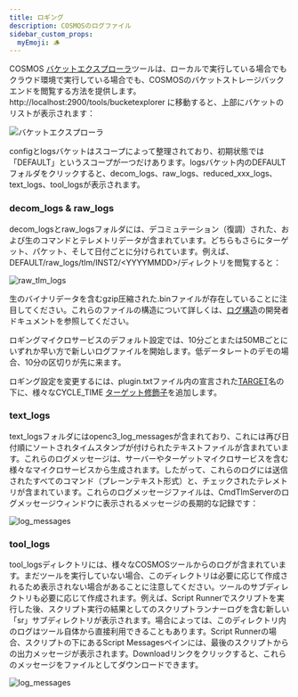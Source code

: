 ```yaml
---
title: ロギング
description: COSMOSのログファイル
sidebar_custom_props:
  myEmoji: 🪵
---
```


COSMOS [バケットエクスプローラ](../tools/bucket-explorer.md)ツールは、ローカルで実行している場合でもクラウド環境で実行している場合でも、COSMOSのバケットストレージバックエンドを閲覧する方法を提供します。http://localhost:2900/tools/bucketexplorer に移動すると、上部にバケットのリストが表示されます：

![バケットエクスプローラ](/img/guides/logging/logs.png)

configとlogsバケットはスコープによって整理されており、初期状態では「DEFAULT」というスコープが一つだけあります。logsバケット内のDEFAULTフォルダをクリックすると、decom_logs、raw_logs、reduced_xxx_logs、text_logs、tool_logsが表示されます。

### decom_logs & raw_logs

decom_logsとraw_logsフォルダには、デコミュテーション（復調）された、および生のコマンドとテレメトリデータが含まれています。どちらもさらにターゲット、パケット、そして日付ごとに分けられています。例えば、DEFAULT/raw_logs/tlm/INST2/&lt;YYYYMMDD&gt;/ディレクトリを閲覧すると：

![raw_tlm_logs](/img/guides/logging/raw_tlm_logs.png)

生のバイナリデータを含むgzip圧縮された.binファイルが存在していることに注目してください。これらのファイルの構造について詳しくは、[ログ構造](../development/log-structure.md)の開発者ドキュメントを参照してください。

ロギングマイクロサービスのデフォルト設定では、10分ごとまたは50MBごとにいずれか早い方で新しいログファイルを開始します。低データレートのデモの場合、10分の区切りが先に来ます。

ロギング設定を変更するには、plugin.txtファイル内の宣言された[TARGET](../configuration/plugins.md#target-1)名の下に、様々なCYCLE_TIME [ターゲット修飾子](../configuration/plugins.md#target-modifiers)を追加します。

### text_logs

text_logsフォルダにはopenc3_log_messagesが含まれており、これには再び日付順にソートされタイムスタンプが付けられたテキストファイルが含まれています。これらのログメッセージは、サーバーやターゲットマイクロサービスを含む様々なマイクロサービスから生成されます。したがって、これらのログには送信されたすべてのコマンド（プレーンテキスト形式）と、チェックされたテレメトリが含まれています。これらのログメッセージファイルは、CmdTlmServerのログメッセージウィンドウに表示されるメッセージの長期的な記録です：

![log_messages](/img/guides/logging/log_messages.png)

### tool_logs

tool_logsディレクトリには、様々なCOSMOSツールからのログが含まれています。まだツールを実行していない場合、このディレクトリは必要に応じて作成されるため表示されない場合があることに注意してください。ツールのサブディレクトリも必要に応じて作成されます。例えば、Script Runnerでスクリプトを実行した後、スクリプト実行の結果としてのスクリプトランナーログを含む新しい「sr」サブディレクトリが表示されます。場合によっては、このディレクトリ内のログはツール自体から直接利用できることもあります。Script Runnerの場合、スクリプトの下にあるScript Messagesペインには、最後のスクリプトからの出力メッセージが表示されます。Downloadリンクをクリックすると、これらのメッセージをファイルとしてダウンロードできます。

![log_messages](/img/guides/logging/script_messages.png)